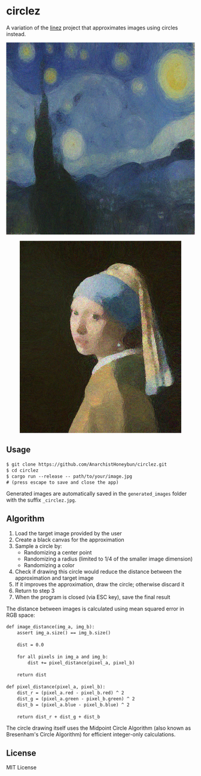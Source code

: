 # circlez

A variation of the [linez](https://github.com/Patryk27/linez) project that approximates images using circles instead.


<p align="center">
  <img height="512" src="_readme_imgs/starry-night_circlez.jpg" />
</p>

<p align="center">
  <img height="512" src="_readme_imgs/pearl_girl_circlez.jpg" />
</p>

## Usage

```shell
$ git clone https://github.com/AnarchistHoneybun/circlez.git
$ cd circlez
$ cargo run --release -- path/to/your/image.jpg
# (press escape to save and close the app)
```

Generated images are automatically saved in the `generated_images` folder with the suffix `_circlez.jpg`.

## Algorithm

1. Load the target image provided by the user
2. Create a black canvas for the approximation
3. Sample a circle by:
    - Randomizing a center point
    - Randomizing a radius (limited to 1/4 of the smaller image dimension)
    - Randomizing a color
4. Check if drawing this circle would reduce the distance between the approximation and target image
5. If it improves the approximation, draw the circle; otherwise discard it
6. Return to step 3
7. When the program is closed (via ESC key), save the final result

The distance between images is calculated using mean squared error in RGB space:

```
def image_distance(img_a, img_b):
    assert img_a.size() == img_b.size()
    
    dist = 0.0
    
    for all pixels in img_a and img_b:
        dist += pixel_distance(pixel_a, pixel_b)
        
    return dist

def pixel_distance(pixel_a, pixel_b):
    dist_r = (pixel_a.red - pixel_b.red) ^ 2
    dist_g = (pixel_a.green - pixel_b.green) ^ 2
    dist_b = (pixel_a.blue - pixel_b.blue) ^ 2
    
    return dist_r + dist_g + dist_b
```

The circle drawing itself uses the Midpoint Circle Algorithm (also known as Bresenham's Circle Algorithm) for efficient integer-only calculations.

## License

MIT License